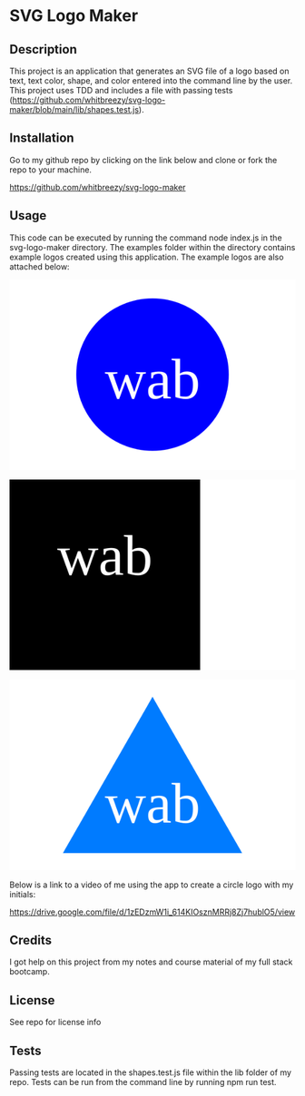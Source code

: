 # SVG Logo Maker


## Description

This project is an application that generates an SVG file of a logo based on text, text color, shape, and color entered into the command line by the user. This project uses TDD and includes a file with passing tests (https://github.com/whitbreezy/svg-logo-maker/blob/main/lib/shapes.test.js). 

## Installation

Go to my github repo by clicking on the link below and clone or fork the repo to your machine.

https://github.com/whitbreezy/svg-logo-maker


## Usage

This code can be executed by running the command node index.js in the svg-logo-maker directory. The examples folder within the directory contains example logos created using this application. The example logos are also attached below:

![circle](./examples/logo1.svg)

![square](./examples/logo2.svg)

![triangle](./examples/logo3.svg)

Below is a link to a video of me using the app to create a circle logo with my initials:

https://drive.google.com/file/d/1zEDzmW1i_614KIOsznMRRj8Zj7hublO5/view


## Credits

I got help on this project from my notes and course material of my full stack bootcamp.

## License

See repo for license info

## Tests
Passing tests are located in the shapes.test.js file within the lib folder of my repo. Tests can be run from the command line by running npm run test.
